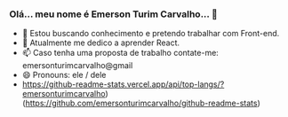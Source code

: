 ### Olá... meu nome é Emerson Turim Carvalho... 👋

- 🔭 Estou buscando conhecimento e pretendo trabalhar com Front-end.
- 🌱 Atualmente me dedico a aprender React.
- 📫 Caso tenha uma proposta de trabalho contate-me: emersonturimcarvalho@gmail
- 😄 Pronouns: ele / dele
- https://github-readme-stats.vercel.app/api/top-langs/?emersonturimcarvalho)(https://github.com/emersonturimcarvalho/github-readme-stats)
